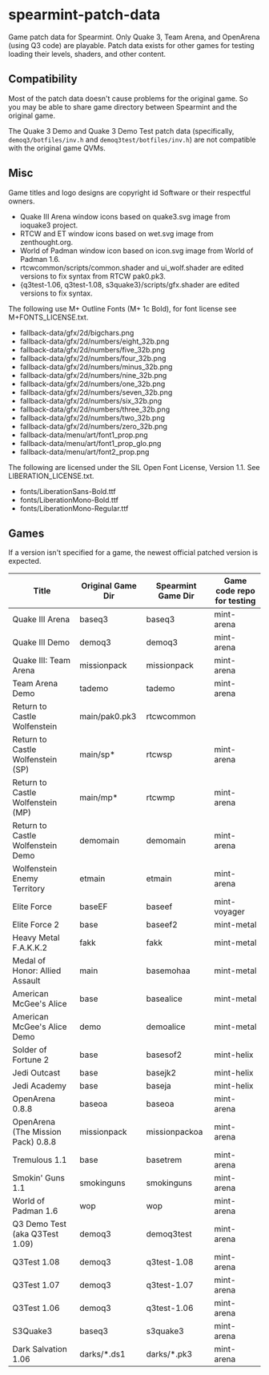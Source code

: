 spearmint-patch-data
====================

Game patch data for Spearmint. Only Quake 3, Team Arena, and OpenArena (using Q3 code) are playable. Patch data exists for other games for testing loading their levels, shaders, and other content.

## Compatibility
Most of the patch data doesn't cause problems for the original game. So you may be able to share game directory between Spearmint and the original game.

The Quake 3 Demo and Quake 3 Demo Test patch data (specifically, `demoq3/botfiles/inv.h` and `demoq3test/botfiles/inv.h`) are not compatible with the original game QVMs.

## Misc
Game titles and logo designs are copyright id Software or their respectful owners.

  * Quake III Arena window icons based on quake3.svg image from ioquake3 project.
  * RTCW and ET window icons based on wet.svg image from zenthought.org.
  * World of Padman window icon based on icon.svg image from World of Padman 1.6.
  * rtcwcommon/scripts/common.shader and ui_wolf.shader are edited versions to fix syntax from RTCW pak0.pk3.
  * {q3test-1.06, q3test-1.08, s3quake3}/scripts/gfx.shader are edited versions to fix syntax.

The following use M+ Outline Fonts (M+ 1c Bold), for font license see M+FONTS_LICENSE.txt.

  * fallback-data/gfx/2d/bigchars.png
  * fallback-data/gfx/2d/numbers/eight_32b.png
  * fallback-data/gfx/2d/numbers/five_32b.png
  * fallback-data/gfx/2d/numbers/four_32b.png
  * fallback-data/gfx/2d/numbers/minus_32b.png
  * fallback-data/gfx/2d/numbers/nine_32b.png
  * fallback-data/gfx/2d/numbers/one_32b.png
  * fallback-data/gfx/2d/numbers/seven_32b.png
  * fallback-data/gfx/2d/numbers/six_32b.png
  * fallback-data/gfx/2d/numbers/three_32b.png
  * fallback-data/gfx/2d/numbers/two_32b.png
  * fallback-data/gfx/2d/numbers/zero_32b.png
  * fallback-data/menu/art/font1_prop.png
  * fallback-data/menu/art/font1_prop_glo.png
  * fallback-data/menu/art/font2_prop.png

The following are licensed under the SIL Open Font License, Version 1.1. See LIBERATION_LICENSE.txt.

  * fonts/LiberationSans-Bold.ttf
  * fonts/LiberationMono-Bold.ttf
  * fonts/LiberationMono-Regular.ttf

## Games
If a version isn't specified for a game, the newest official patched version is expected.

| Title                             | Original Game Dir | Spearmint Game Dir | Game code repo for testing |
| --------------------------------- | ----------------- | ------------------ | ---------- |
| Quake III Arena                   | baseq3            | baseq3             | mint-arena |
| Quake III Demo                    | demoq3            | demoq3             | mint-arena |
| Quake III: Team Arena             | missionpack       | missionpack        | mint-arena |
| Team Arena Demo                   | tademo            | tademo             | mint-arena |
| Return to Castle Wolfenstein      | main/pak0.pk3     | rtcwcommon         |            |
| Return to Castle Wolfenstein (SP) | main/sp*          | rtcwsp             | mint-arena |
| Return to Castle Wolfenstein (MP) | main/mp*          | rtcwmp             | mint-arena |
| Return to Castle Wolfenstein Demo | demomain          | demomain           | mint-arena |
| Wolfenstein Enemy Territory       | etmain            | etmain             | mint-arena |
| Elite Force                       | baseEF            | baseef             | mint-voyager |
| Elite Force 2                     | base              | baseef2            | mint-metal |
| Heavy Metal F.A.K.K.2             | fakk              | fakk               | mint-metal |
| Medal of Honor: Allied Assault    | main              | basemohaa          | mint-metal |
| American McGee's Alice            | base              | basealice          | mint-metal |
| American McGee's Alice Demo       | demo              | demoalice          | mint-metal |
| Solder of Fortune 2               | base              | basesof2           | mint-helix |
| Jedi Outcast                      | base              | basejk2            | mint-helix |
| Jedi Academy                      | base              | baseja             | mint-helix |
| OpenArena 0.8.8                   | baseoa            | baseoa             | mint-arena |
| OpenArena (The Mission Pack) 0.8.8| missionpack       | missionpackoa      | mint-arena |
| Tremulous 1.1                     | base              | basetrem           | mint-arena |
| Smokin' Guns 1.1                  | smokinguns        | smokinguns         | mint-arena |
| World of Padman 1.6               | wop               | wop                | mint-arena |
| Q3 Demo Test (aka Q3Test 1.09)    | demoq3            | demoq3test         | mint-arena |
| Q3Test 1.08                       | demoq3            | q3test-1.08        | mint-arena |
| Q3Test 1.07                       | demoq3            | q3test-1.07        | mint-arena |
| Q3Test 1.06                       | demoq3            | q3test-1.06        | mint-arena |
| S3Quake3                          | baseq3            | s3quake3           | mint-arena |
| Dark Salvation 1.06               | darks/*.ds1       | darks/*.pk3        | mint-arena |

